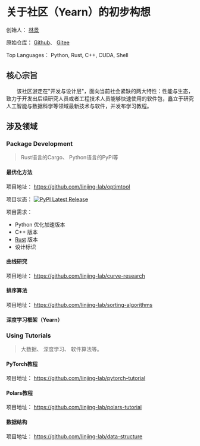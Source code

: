 # 关于社区（Yearn）的初步构想

创始人： [林景](https://blog.csdn.net/linjing_zyq)

原始仓库： [Github](https://github.com/linjing-lab)、 [Gitee](https://gitee.com/linjing-lab)

Top Languages： Python, Rust, C++, CUDA, Shell

## 核心宗旨

&emsp;&emsp;该社区游走在"开发与设计层"，面向当前社会紧缺的两大特性：性能与生态，致力于开发出后续研究人员或者工程技术人员能够快速使用的软件包，矗立于研究人工智能与数据科学等领域最新技术与软件，并发布学习教程。

## 涉及领域

### Package Development
> Rust语言的Cargo、 Python语言的PyPi等

#### 最优化方法
项目地址： https://github.com/linjing-lab/optimtool

项目状态： [![PyPI Latest Release](https://img.shields.io/pypi/v/optimtool.svg)](https://pypi.org/project/optimtool/)

项目需求：
* Python 优化加速版本
* C++ 版本
* [Rust](https://github.com/rust-lang/rust) 版本
* 设计标识

#### 曲线研究
项目地址： https://github.com/linjing-lab/curve-research

#### 排序算法
项目地址： https://github.com/linjing-lab/sorting-algorithms

#### 深度学习框架（Yearn）

### Using Tutorials
> 大数据、 深度学习、 软件算法等。

#### PyTorch教程
项目地址： https://github.com/linjing-lab/pytorch-tutorial

#### Polars教程
项目地址： https://github.com/linjing-lab/polars-tutorial

#### 数据结构
项目地址： https://github.com/linjing-lab/data-structure